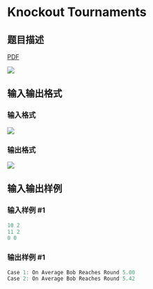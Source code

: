 # Knockout Tournaments

## 题目描述

[problemUrl]: https://uva.onlinejudge.org/index.php?option=com_onlinejudge&Itemid=8&category=244&page=show_problem&problem=3437

[PDF](https://uva.onlinejudge.org/external/122/p12285.pdf)

![](https://cdn.luogu.com.cn/upload/vjudge_pic/UVA12285/a6686d341e38671379f90f86289dadaf47aa2e5d.png)

## 输入输出格式

### 输入格式

![](https://cdn.luogu.com.cn/upload/vjudge_pic/UVA12285/ef8f9ef032c728a23cc5137ce6c883ec94a0d379.png)

### 输出格式

![](https://cdn.luogu.com.cn/upload/vjudge_pic/UVA12285/09f0d3ee85de8f093a93240166086c53fe753073.png)

## 输入输出样例

### 输入样例 #1

```cpp
10 2
11 2
0 0
```


### 输出样例 #1

```cpp
Case 1: On Average Bob Reaches Round 5.00
Case 2: On Average Bob Reaches Round 5.42
```


